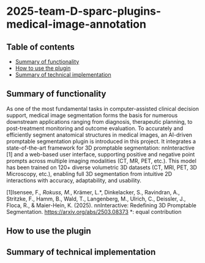# 2025-team-D-sparc-plugins-medical-image-annotation

## Table of contents
* [Summary of functionality](#summary-of-functionality)
* [How to use the plugin](#how-to-use-the-plugin)
* [Summary of technical implementation](#summary-of-technical-implementation)


## Summary of functionality
As one of the most fundamental tasks in computer-assisted clinical decision support, medical image segmentation forms the basis for numerous downstream applications ranging from diagnosis, therapeutic planning, to post-treatment monitoring and outcome evaluation. To accurately and efficiently segment anatomical structures in medical images, an AI-driven promptable segmentation plugin is introduced in this project. It integrates a state-of-the-art framework for 3D promptable segmentation: nnInteractive [1] and a web-based user interface, supporting positive and negative point prompts across multiple imaging modalities (CT, MR, PET, etc.). This model has been trained on 120+ diverse volumetric 3D datasets (CT, MRI, PET, 3D Microscopy, etc.), enabling full 3D segmentation from intuitive 2D interactions with accuracy, adaptability, and usability. 

[1]Isensee, F.*, Rokuss, M.*, Krämer, L.*, Dinkelacker, S., Ravindran, A., Stritzke, F., Hamm, B., Wald, T., Langenberg, M., Ulrich, C., Deissler, J., Floca, R., & Maier-Hein, K. (2025). nnInteractive: Redefining 3D Promptable Segmentation. https://arxiv.org/abs/2503.08373
*: equal contribution
## How to use the plugin

## Summary of technical implementation

